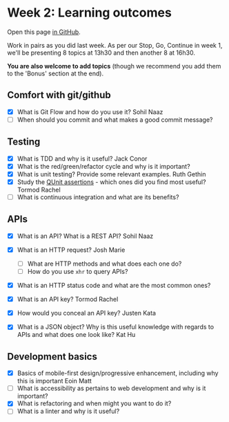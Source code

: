 # Week 2: Learning outcomes

Open this page [in GitHub](https://github.com/FAC6/book/blob/master/patterns/week1/README.md).

Work in pairs as you did last week.
As per our Stop, Go, Continue in week 1, we'll be presenting 8 topics at 13h30 and then another 8 at 16h30.

**You are also welcome to add topics** (though we recommend you add them to the 'Bonus' section at the end).

## Comfort with git/github
- [x] What is Git Flow and how do you use it? Sohil Naaz
- [ ] When should you commit and what makes a good commit message?

## Testing
- [x] What is TDD and why is it useful? Jack Conor
- [x] What is the red/green/refactor cycle and why is it important?
- [x] What is unit testing? Provide some relevant examples. Ruth Gethin
- [x] Study the [QUnit assertions](http://api.qunitjs.com/category/assert/) - which ones did you find most useful? Tormod Rachel
- [ ] What is continuous integration and what are its benefits?

## APIs
- [x] What is an API? What is a REST API? Sohil Naaz
- [x] What is an HTTP request? Josh Marie
  - [ ] What are HTTP methods and what does each one do?
  - [ ] How do you use `xhr` to query APIs?
- [x] What is an HTTP status code and what are the most common ones?
- [x] What is an API key? Tormod Rachel
- [x] How would you conceal an API key? Justen Kata
- [x] What is a JSON object? Why is this useful knowledge with regards to APIs and what does one look like? Kat Hu


## Development basics
- [x] Basics of mobile-first design/progressive enhancement, including why this is important Eoin Matt
- [ ] What is accessibility as pertains to web development and why is it important?
- [x] What is refactoring and when might you want to do it?
- [ ] What is a linter and why is it useful?
